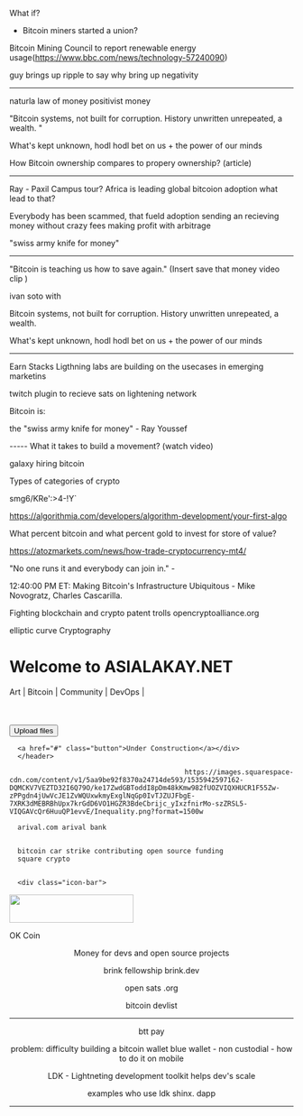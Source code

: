 What if? 

- Bitcoin miners started a union?

Bitcoin Mining Council to report renewable energy usage(https://www.bbc.com/news/technology-57240090)

guy brings up ripple to say why bring up negativity 

----- 
naturla law of money 
positivist money 


"Bitcoin systems, not built for corruption. 
History unwritten unrepeated, a wealth. "

What's kept unknown, hodl hodl 
bet on us + the power of our minds

How Bitcoin ownership compares to propery ownership? (article)

----- 


Ray - Paxil Campus tour?
Africa is leading global bitcoion adoption what lead to that?

Everybody has been scammed, that fueld adoption 
sending an recieving money without crazy fees
making profit with arbitrage 

"swiss army knife for money"



-------

"Bitcoin is teaching us how to save again." (Insert save that money video clip
)

ivan soto with 



Bitcoin systems, not built for corruption. 
History unwritten unrepeated, a wealth. 

What's kept unknown, hodl hodl 
bet on us + the power of our minds

----------------

Earn Stacks 
Ligthning labs are building on the usecases in emerging marketins


twitch plugin to recieve sats on lightening network 

Bitcoin is:

the "swiss army knife for money" - Ray Youssef




----- What it takes to build a movement? (watch video)

galaxy hiring bitcoin 



Types of categories of crypto 



smg6/KRe':>4-!Y`


https://algorithmia.com/developers/algorithm-development/your-first-algo

What percent bitcoin and what percent gold to invest for store of value?


https://atozmarkets.com/news/how-trade-cryptocurrency-mt4/


"No one runs it and everybody can join in." -

12:40:00 PM ET: Making Bitcoin's Infrastructure Ubiquitous - Mike Novogratz, Charles Cascarilla.


Fighting blockchain and crypto patent trolls 
opencryptoalliance.org 

elliptic curve Cryptography 

<header id="showcase">
      <div style="width: 100%; text-align: justify;"><h1>Welcome to ASIALAKAY.NET</h1>
      <p style="margin-bottom: 50px;">Art | Bitcoin | Community | DevOps | </p>
      <button id="upload_widget" class="cloudinary-button">Upload files</button>


      <a href="#" class="button">Under Construction</a></div>
      </header>

      https://images.squarespace-cdn.com/content/v1/5aa9be92f8370a24714de593/1535942597162-DQMCKV7VEZTD32I6Q79O/ke17ZwdGBToddI8pDm48kKmw982fUOZVIQXHUCR1F55Zw-zPPgdn4jUwVcJE1ZvWQUxwkmyExglNqGp0IvTJZUJFbgE-7XRK3dMEBRBhUpx7krGdD6VO1HGZR3BdeCbrijc_yIxzfnirMo-szZRSL5-VIQGAVcQr6HuuQP1evvE/Inequality.png?format=1500w

      arival.com arival bank 


      bitcoin car strike contributing open source funding 
      square crypto 


      <div class="icon-bar">

<!-- codetrace dot com analyzer badge -->


  <!-- <a href="#" class="facebook"><i class="fa fa-facebook"></i></a> -->
  <!-- <a href="https://www.twitter.com/asialakay" class="email"><i class="fa fa-envelope-o"></i></a> -->
  <!-- <a href="#" class="google"><i class="fa fa-google"></i></a> -->
  <a href="https://www.linkedin.com/in/asia-%E2%80%9Casialakay%E2%80%9D-grady-669762b3/" class="linkedin"><i class="fa fa-linkedin"></i></a>
  <!-- <a href="#" class="youtube"><i class="fa fa-youtube"></i></a> -->
  <a href="https://www.github.com/asiakay" class="github"><i class="fa fa-github-square"></i></a>
  <a href="https://www.twitter.com/asialakay" class="twitter"><i class="fa fa-twitter"></i></a>
  
  <a href="https://codetrace.com/users/asiakay"><img src="https://codetrace.com/widget/asiakay" width="220" height="50" /></a>

OK Coin 

 


</div>





Money for devs and open source projects 

brink fellowship 
brink.dev 

open sats .org

bitcoin devlist 

--- 

btt pay 

problem: difficulty building a bitcoin wallet 
blue wallet - non custodial - how to do it on mobile 

LDK - Lightneting development toolkit 
helps dev's scale 

examples who use ldk 
shinx. dapp 



---

